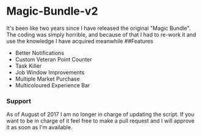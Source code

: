 # Magic-Bundle-v2
It's been like two years since I have released the original "Magic Bundle". The coding was simply horrible, and because of that I had to re-work it and use the knowledge I have acquired meanwhile
##Features
* Better Notifications
* Custom Veteran Point Counter
* Task Killer
* Job Window Improvements
* Multiple Market Purchase
* Multicoloured Experience Bar
### Support
As of August of 2017 I am no longer in charge of updating the script. If you want to be in charge of it feel free to make a pull request and I will approve it as soon as I'm available.
